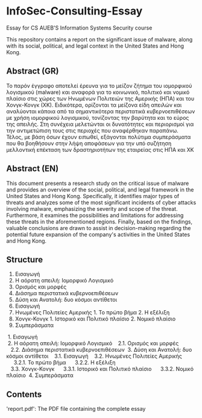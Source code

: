 # InfoSec-Consulting-Essay
Essay for CS AUEB'S Information Systems Security course

This repository contains a report on the significant issue of malware, along with its social, political, and legal context in the United States and Hong Kong.

## Abstract (GR)
Το παρόν έγγραφο αποτελεί έρευνα για το μείζον ζήτημα του ιομορφικού λογισμικού
(malware) και αναφορά για το κοινωνικό, πολιτικό και νομικό πλαίσιο στις χώρες των Ηνωμένων
Πολιτειών της Αμερικής (ΗΠΑ) και του Χονγκ-Κονγκ (ΧΚ). Ειδικότερα, ορίζονται τα μείζονα είδη
απειλών και αναλύονται κάποια από τα σημαντικότερα περιστατικά κυβερνοεπιθέσεων με χρήση
ιομορφικού λογισμικού, τονίζοντας την βαρύτητα και το εύρος της απειλής. Στη συνέχεια μελετώνται
οι δυνατότητες και περιορισμοί για την αντιμετώπιση τους στις περιοχές που αναφέρθηκαν
παραπάνω. Τέλος, με βάση όσων έχουν ειπωθεί, εξάγονται πολύτιμα συμπεράσματα που θα
βοηθήσουν στην λήψη αποφάσεων για την υπό συζήτηση μελλοντική επέκταση των δραστηριοτήτων
της εταιρείας στις ΗΠΑ και ΧΚ

## Abstract (EN)
This document presents a research study on the critical issue of malware and provides an overview of the social, political, and legal framework in the United States and Hong Kong. Specifically, it identifies major types of threats and analyzes some of the most significant incidents of cyber attacks involving malware, emphasizing the severity and scope of the threat. Furthermore, it examines the possibilities and limitations for addressing these threats in the aforementioned regions. Finally, based on the findings, valuable conclusions are drawn to assist in decision-making regarding the potential future expansion of the company's activities in the United States and Hong Kong.

## Structure
1. Εισαγωγή
2. Η αόρατη απειλή: Ιομορφικό Λογισμικό
  1. Ορισμός και μορφές 
  2. Διάσημα περιστατικά κυβερνοεπιθέσεων
3. Δύση και Ανατολή: δυο κόσμοι αντίθετοι
  1. Εισαγωγή
  2. Ηνωμένες Πολιτείες Αμερικής 
    1. Το πρώτο βήμα 
    2. Η εξέλιξη 
  3. Χονγκ-Κονγκ
    1. Ιστορικό και Πολιτικό πλαίσιο
    2. Νομικό πλαίσιο 
4. Συμπεράσματα

&nbsp;1. Εισαγωγή  
&nbsp;2. Η αόρατη απειλή: Ιομορφικό Λογισμικό 
&nbsp;&nbsp;&nbsp;2.1. Ορισμός και μορφές   
&nbsp;&nbsp;&nbsp;2.2. Διάσημα περιστατικά κυβερνοεπιθέσεων
&nbsp;3. Δύση και Ανατολή: δυο κόσμοι αντίθετοι
&nbsp;&nbsp;&nbsp;3.1. Εισαγωγή
&nbsp;&nbsp;&nbsp;3.2. Ηνωμένες Πολιτείες Αμερικής
&nbsp;&nbsp;&nbsp;&nbsp;&nbsp;3.2.1. Το πρώτο βήμα 
&nbsp;&nbsp;&nbsp;&nbsp;&nbsp;3.2.2. Η εξέλιξη  
&nbsp;&nbsp;&nbsp;3.3. Χονγκ-Κονγκ
&nbsp;&nbsp;&nbsp;&nbsp;&nbsp;3.3.1. Ιστορικό και Πολιτικό πλαίσιο
&nbsp;&nbsp;&nbsp;&nbsp;&nbsp;3.3.2. Νομικό πλαίσιο 
&nbsp;4. Συμπεράσματα 

## Contents
'report.pdf': The PDF file containing the complete essay
